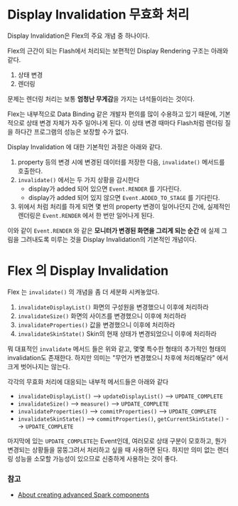 # Display Invalidation 무효화 처리

Display Invalidation은 Flex의 주요 개념 중 하나이다.

Flex의 근간이 되는 Flash에서 처리되는 보편적인 Display Rendering 구조는 아래와 같다.

1. 상태 변경
1. 렌더링

문제는 렌더링 처리는 보통 **엄청난 무게감**을 가지는 녀석들이라는 것이다.

Flex는 내부적으로 Data Binding 같은 개발자 편의를 많이 수용하고 있기 때문에, 기본적으로 상태 변경 자체가 자주 일어나게 된다. 이 상태 변경 때마다 Flash처럼 렌더링 질을 하다간 프로그램의 성능은 보장할 수가 없다.

Display Invalidation 에 대한 기본적인 과정은 아래와 같다.

1. property 등의 변경 시에 변경된 데이터를 저장한 다음, `invalidate()` 메서드를 호출한다.
1. `invalidate()` 에서는 두 가지 상황을 감시한다
	- display가 added 되어 있으면 `Event.RENDER` 를 기다린다.
	- display가 added 되어 있지 않으면 `Event.ADDED_TO_STAGE` 를 기다린다.
1. 위에서 처럼 처리를 하게 되면 몇 번의 property 변경이 일어나던지 간에, 실제적인 렌더링은 `Event.RENDER` 에서 한 번만 일어나게 된다.

이와 같이 `Event.RENDER` 와 같은 **모니터가 변경된 화면을 그리게 되는 순간** 에 실제 그림을 그려내도록 미루는 것을 Display Invalidation의 기본적인 개념이다.


# Flex 의 Display Invalidation

Flex 는 `invalidate()` 의 개념을 좀 더 세분화 시켜놓았다.

1. `invalidateDisplayList()` 화면의 구성원을 변경했으니 이후에 처리하라
1. `invalidateSize()` 화면의 사이즈를 변경했으니 이후에 처리하라 
1. `invalidateProperties()` 값을 변경했으니 이후에 처리하라
1. `invalidateSkinState()` Skin의 현재 상태가 변경되었으니 이후에 처리하라

뭐 대표적인 `invalidate` 메서드 들은 위와 같고, 몇몇 특수한 형태의 추가적인 형태의 invalidation도 존재한다. 하지만 의미는 "무언가 변경했으니 차후에 처리해달라" 에서 크게 벗어나지는 않는다.

각각의 무효화 처리에 대응되는 내부적 메서드들은 아래와 같다

- `invalidateDisplayList()` --> `updateDisplayList()` --> `UPDATE_COMPLETE`
- `invalidateSize()` --> `measure()` --> `UPDATE_COMPLETE`
- `invalidateProperties()` --> `commitProperties()` --> `UPDATE_COMPLETE`
- `invalidateSkinState()` --> `commitProperties()`, `getCurrentSkinState()` --> `UPDATE_COMPLETE`

마지막에 있는 `UPDATE_COMPLETE`는 Event인데, 여러모로 상태 구분이 모호하고, 뭔가 변경되는 상황들을 뭉뚱그려서 처리하고 싶을 때 사용하면 된다. 하지만 의미 없는 렌더링 성능을 소모할 가능성이 있으므로 신중하게 사용하는 것이 좋다.

### 참고 

- [About creating advanced Spark components](http://help.adobe.com/en_US/flex/using/WS460ee381960520ad-2811830c121e9107ecb-7fff.html)

